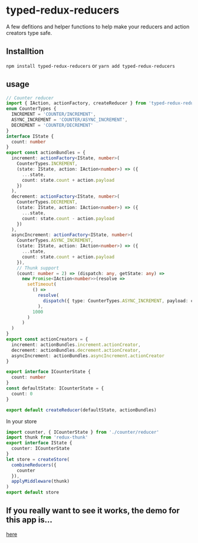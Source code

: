 # typed-redux-reducers

A few defitions and helper functions to help make your reducers and action
creators type safe.

## Installtion

`npm install typed-redux-reducers` or `yarn add typed-redux-reducers`

## usage

```ts
// Counter reducer
import { IAction, actionFactory, createReducer } from 'typed-redux-reducers'
enum CounterTypes {
  INCREMENT = 'COUNTER/INCREMENT',
  ASYNC_INCREMENT = 'COUNTER/ASYNC_INCREMENT',
  DECREMENT = 'COUNTER/DECREMENT'
}
interface IState {
  count: number
}
export const actionBundles = {
  increment: actionFactory<IState, number>(
    CounterTypes.INCREMENT,
    (state: IState, action: IAction<number>) => ({
      ...state,
      count: state.count + action.payload
    })
  ),
  decrement: actionFactory<IState, number>(
    CounterTypes.DECREMENT,
    (state: IState, action: IAction<number>) => ({
      ...state,
      count: state.count - action.payload
    })
  ),
  asyncIncrement: actionFactory<IState, number>(
    CounterTypes.ASYNC_INCREMENT,
    (state: IState, action: IAction<number>) => ({
      ...state,
      count: state.count + action.payload
    }),
    // Thunk support
    (count: number = 2) => (dispatch: any, getState: any) =>
      new Promise<IAction<number>>(resolve =>
        setTimeout(
          () =>
            resolve(
              dispatch({ type: CounterTypes.ASYNC_INCREMENT, payload: count })
            ),
          1000
        )
      )
  )
}
export const actionCreators = {
  increment: actionBundles.increment.actionCreator,
  decrement: actionBundles.decrement.actionCreator,
  asyncIncrement: actionBundles.asyncIncrement.actionCreator
}

export interface ICounterState {
  count: number
}
const defaultState: ICounterState = {
  count: 0
}

export default createReducer(defaultState, actionBundles)
```

In your store

```ts
import counter, { ICounterState } from './counter/reducer'
import thunk from 'redux-thunk'
export interface IState {
  counter: ICounterState
}
let store = createStore(
  combineReducers({
    counter
  }),
  applyMiddleware(thunk)
)
export default store
```

## If you really want to see it works, the demo for this app is...

[here](https://ericwooley.github.io/typed-redux-reducers/)
